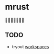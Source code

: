 # mrust

🦀🦀🦀🦀🦀🦀🦀

## TODO

- tryout [workspaces](https://doc.rust-lang.org/book/second-edition/ch14-03-cargo-workspaces.html)
